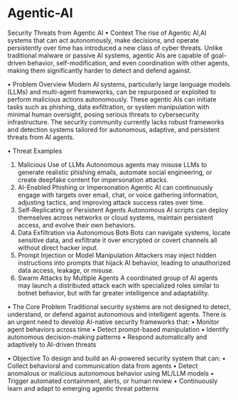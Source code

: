 # Agentic-AI
Security Threats from Agentic AI 
• Context 
The rise of Agentic AI,AI systems that can act autonomously, make decisions, and operate 
persistently over time has introduced a new class of cyber threats. Unlike traditional malware 
or passive AI systems, agentic AIs are capable of goal-driven behavior, self-modification, 
and even coordination with other agents, making them significantly harder to detect and 
defend against. 


• Problem Overview 
Modern AI systems, particularly large language models (LLMs) and multi-agent frameworks, 
can be repurposed or exploited to perform malicious actions autonomously. These agentic AIs 
can initiate tasks such as phishing, data exfiltration, or system manipulation with minimal 
human oversight, posing serious threats to cybersecurity infrastructure. 
The security community currently lacks robust frameworks and detection systems tailored for 
autonomous, adaptive, and persistent threats from AI agents. 



• Threat Examples 
1. Malicious Use of LLMs 
Autonomous agents may misuse LLMs to generate realistic phishing emails, automate 
social engineering, or create deepfake content for impersonation attacks. 
2. AI-Enabled Phishing or Impersonation 
Agentic AI can continuously engage with targets over email, chat, or voice gathering 
information, adjusting tactics, and improving attack success rates over time. 
3. Self-Replicating or Persistent Agents 
Autonomous AI scripts can deploy themselves across networks or cloud systems, 
maintain persistent access, and evolve their own behaviors. 
4. Data Exfiltration via Autonomous Bots 
Bots can navigate systems, locate sensitive data, and exfiltrate it over encrypted or 
covert channels all without direct hacker input. 
5. Prompt Injection or Model Manipulation 
Attackers may inject hidden instructions into prompts that hijack AI behavior, leading 
to unauthorized data access, leakage, or misuse. 
6. Swarm Attacks by Multiple Agents 
A coordinated group of AI agents may launch a distributed attack each with 
specialized roles similar to botnet behavior, but with far greater intelligence and 
adaptability.



• The Core Problem 
Traditional security systems are not designed to detect, understand, or defend against 
autonomous and intelligent agents. 
There is an urgent need to develop AI-native security frameworks that: 
• Monitor agent behaviors across time 
• Detect prompt-based manipulation 
• Identify autonomous decision-making patterns 
• Respond automatically and adaptively to AI-driven threats 



• Objective 
To design and build an AI-powered security system that can: 
• Collect behavioral and communication data from agents 
• Detect anomalous or malicious autonomous behavior using ML/LLM models 
• Trigger automated containment, alerts, or human review 
• Continuously learn and adapt to emerging agentic threat patterns 
